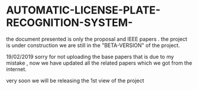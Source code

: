 # AUTOMATIC-LICENSE-PLATE-RECOGNITION-SYSTEM-
the document presented is only the proposal and IEEE papers .
the project is under construction we are still in the "BETA-VERSION" of the project.


19/02/2019
sorry for not uploading the base papers that is due to my mistake ,
now we have updated all the related papers which we got from the internet.

very soon we will be releasing the 1st view of the project
